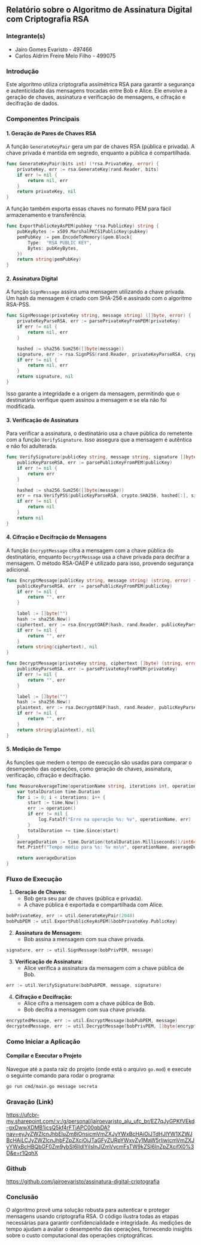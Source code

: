 ## Relatório sobre o Algoritmo de Assinatura Digital com Criptografia RSA

### Integrante(s)
* Jairo Gomes Evaristo - 497466
* Carlos Aldrim Freire Melo Filho - 499075

### Introdução
Este algoritmo utiliza criptografia assimétrica RSA para garantir a segurança e autenticidade das mensagens trocadas entre Bob e Alice. Ele envolve a geração de chaves, assinatura e verificação de mensagens, e cifração e decifração de dados.

### Componentes Principais

#### 1. **Geração de Pares de Chaves RSA**

A função `GenerateKeyPair` gera um par de chaves RSA (pública e privada). A chave privada é mantida em segredo, enquanto a pública é compartilhada.

```go
func GenerateKeyPair(bits int) (*rsa.PrivateKey, error) {
    privateKey, err := rsa.GenerateKey(rand.Reader, bits)
    if err != nil {
        return nil, err
    }
    return privateKey, nil
}
```

A função também exporta essas chaves no formato PEM para fácil armazenamento e transferência.

```go
func ExportPublicKeyAsPEM(pubkey *rsa.PublicKey) string {
    pubKeyBytes := x509.MarshalPKCS1PublicKey(pubkey)
    pemPubKey := pem.EncodeToMemory(&pem.Block{
        Type:  "RSA PUBLIC KEY",
        Bytes: pubKeyBytes,
    })
    return string(pemPubKey)
}
```

#### 2. **Assinatura Digital**

A função `SignMessage` assina uma mensagem utilizando a chave privada. Um hash da mensagem é criado com SHA-256 e assinado com o algoritmo RSA-PSS.

```go
func SignMessage(privateKey string, message string) ([]byte, error) {
    privateKeyParseRSA, err := parsePrivateKeyFromPEM(privateKey)
    if err != nil {
        return nil, err
    }

    hashed := sha256.Sum256([]byte(message))
    signature, err := rsa.SignPSS(rand.Reader, privateKeyParseRSA, crypto.SHA256, hashed[:], nil)
    if err != nil {
        return nil, err
    }
    return signature, nil
}
```

Isso garante a integridade e a origem da mensagem, permitindo que o destinatário verifique quem assinou a mensagem e se ela não foi modificada.

#### 3. **Verificação de Assinatura**

Para verificar a assinatura, o destinatário usa a chave pública do remetente com a função `VerifySignature`. Isso assegura que a mensagem é autêntica e não foi adulterada.

```go
func VerifySignature(publicKey string, message string, signature []byte) error {
    publicKeyParseRSA, err := parsePublicKeyFromPEM(publicKey)
    if err != nil {
        return err
    }

    hashed := sha256.Sum256([]byte(message))
    err = rsa.VerifyPSS(publicKeyParseRSA, crypto.SHA256, hashed[:], signature, nil)
    if err != nil {
        return nil
    }
    return nil
}
```

#### 4. **Cifração e Decifração de Mensagens**

A função `EncryptMessage` cifra a mensagem com a chave pública do destinatário, enquanto `DecryptMessage` usa a chave privada para decifrar a mensagem. O método RSA-OAEP é utilizado para isso, provendo segurança adicional.

```go
func EncryptMessage(publicKey string, message string) (string, error) {
    publicKeyParseRSA, err := parsePublicKeyFromPEM(publicKey)
    if err != nil {
        return "", err
    }

    label := []byte("")
    hash := sha256.New()
    ciphertext, err := rsa.EncryptOAEP(hash, rand.Reader, publicKeyParseRSA, []byte(message), label)
    if err != nil {
        return "", err
    }
    return string(ciphertext), nil
}
```

```go
func DecryptMessage(privateKey string, ciphertext []byte) (string, error) {
    publicKeyParseRSA, err := parsePrivateKeyFromPEM(privateKey)
    if err != nil {
        return "", err
    }

    label := []byte("")
    hash := sha256.New()
    plaintext, err := rsa.DecryptOAEP(hash, rand.Reader, publicKeyParseRSA, ciphertext, label)
    if err != nil {
        return "", err
    }
    return string(plaintext), nil
}
```

#### 5. **Medição de Tempo**

As funções que medem o tempo de execução são usadas para comparar o desempenho das operações, como geração de chaves, assinatura, verificação, cifração e decifração.

```go
func MeasureAverageTime(operationName string, iterations int, operation func() error) time.Duration {
    var totalDuration time.Duration
    for i := 0; i < iterations; i++ {
        start := time.Now()
        err := operation()
        if err != nil {
            log.Fatalf("Erro na operação %s: %v", operationName, err)
        }
        totalDuration += time.Since(start)
    }
    averageDuration := time.Duration(totalDuration.Milliseconds()/int64(iterations)) * time.Millisecond
    fmt.Printf("Tempo médio para %s: %v ms\n", operationName, averageDuration.Milliseconds())

    return averageDuration
}
```

### Fluxo de Execução

1. **Geração de Chaves:**
   - Bob gera seu par de chaves (pública e privada).
   - A chave pública é exportada e compartilhada com Alice.

```go
bobPrivateKey, err := util.GenerateKeyPair(2048)
bobPubPEM := util.ExportPublicKeyAsPEM(&bobPrivateKey.PublicKey)
```

2. **Assinatura de Mensagem:**
   - Bob assina a mensagem com sua chave privada.

```go
signature, err := util.SignMessage(bobPrivPEM, message)
```

3. **Verificação de Assinatura:**
   - Alice verifica a assinatura da mensagem com a chave pública de Bob.

```go
err := util.VerifySignature(bobPubPEM, message, signature)
```

4. **Cifração e Decifração:**
   - Alice cifra a mensagem com a chave pública de Bob.
   - Bob decifra a mensagem com sua chave privada.

```go
encryptedMessage, err := util.EncryptMessage(bobPubPEM, message)
decryptedMessage, err := util.DecryptMessage(bobPrivPEM, []byte(encryptedMessage))
```

### Como Iniciar a Aplicação

#### Compilar e Executar o Projeto

Navegue até a pasta raiz do projeto (onde está o arquivo `go.mod`) e execute o seguinte comando para rodar o programa:

```bash
go run cmd/main.go message secreta
```

### Gravação (Link)
https://ufcbr-my.sharepoint.com/:v:/g/personal/jairoevaristo_alu_ufc_br/EZ7qJyGPKfVEkd-gxDwwXDMB1icsQ5kf4rFTiAPC00qbDA?nav=eyJyZWZlcnJhbEluZm8iOnsicmVmZXJyYWxBcHAiOiJTdHJlYW1XZWJBcHAiLCJyZWZlcnJhbFZpZXciOiJTaGFyZURpYWxvZy1MaW5rIiwicmVmZXJyYWxBcHBQbGF0Zm9ybSI6IldlYiIsInJlZmVycmFsTW9kZSI6InZpZXcifX0%3D&e=r1QqhX

### Github
https://github.com/jairoevaristo/assinatura-digital-criptografia

### Conclusão

O algoritmo provê uma solução robusta para autenticar e proteger mensagens usando criptografia RSA. O código ilustra todas as etapas necessárias para garantir confidencialidade e integridade. As medições de tempo ajudam a avaliar o desempenho das operações, fornecendo insights sobre o custo computacional das operações criptográficas.
